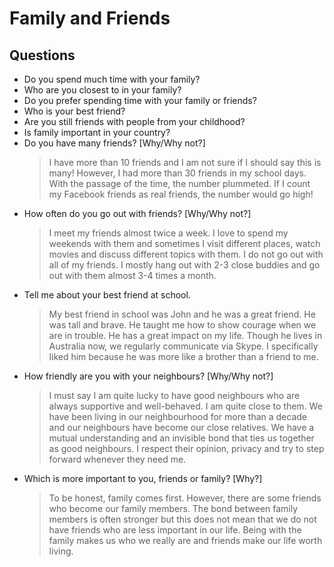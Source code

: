 # Family and Friends
## Questions
* Do you spend much time with your family?
* Who are you closest to in your family?
* Do you prefer spending time with your family or friends?
* Who is your best friend?
* Are you still friends with people from your childhood?
* Is family important in your country?
* Do you have many friends? [Why/Why not?]
    > I have more than 10 friends and I am not sure if I should say this is many! However, I had more than 30 friends in my school days. With the passage of the time, the number plummeted. If I count my Facebook friends as real friends, the number would go high!
* How often do you go out with friends? [Why/Why not?]
    > I meet my friends almost twice a week. I love to spend my weekends with them and sometimes I visit different places, watch movies and discuss different topics with them. I do not go out with all of my friends. I mostly hang out with 2-3 close buddies and go out with them almost 3-4 times a month.
* Tell me about your best friend at school.
    > My best friend in school was John and he was a great friend. He was tall and brave. He taught me how to show courage when we are in trouble. He has a great impact on my life. Though he lives in Australia now, we regularly communicate via Skype. I specifically liked him because he was more like a brother than a friend to me.
* How friendly are you with your neighbours? [Why/Why not?]
    > I must say I am quite lucky to have good neighbours who are always supportive and well-behaved. I am quite close to them. We have been living in our neighbourhood for more than a decade and our neighbours have become our close relatives. We have a mutual understanding and an invisible bond that ties us together as good neighbours. I respect their opinion, privacy and try to step forward whenever they need me.
* Which is more important to you, friends or family? [Why?]
    > To be honest, family comes first. However, there are some friends who become our family members. The bond between family members is often stronger but this does not mean that we do not have friends who are less important in our life. Being with the family makes us who we really are and friends make our life worth living.